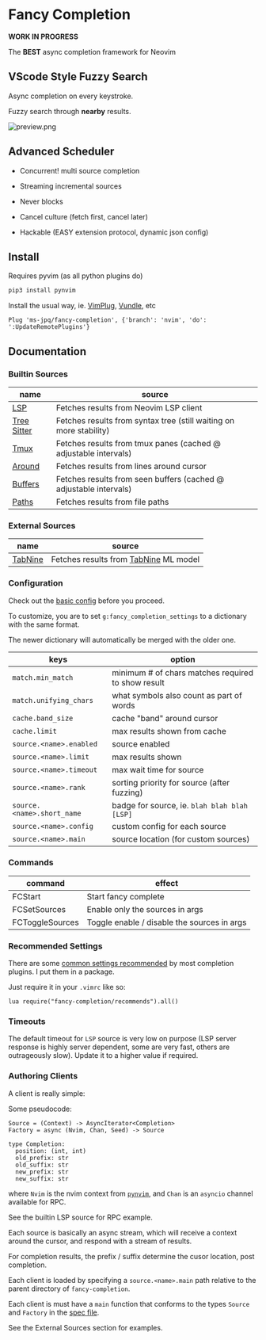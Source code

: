 # Fancy Completion

**WORK IN PROGRESS**

The **BEST** async completion framework for Neovim

## VScode Style Fuzzy Search

Async completion on every keystroke.

Fuzzy search through **nearby** results.

![preview.png](https://raw.githubusercontent.com/ms-jpq/fast-comp/nvim/preview/screenshot.png)

## Advanced Scheduler

- Concurrent! multi source completion

- Streaming incremental sources

- Never blocks

- Cancel culture (fetch first, cancel later)

- Hackable (EASY extension protocol, dynamic json config)

## Install

Requires pyvim (as all python plugins do)

```sh
pip3 install pynvim
```

Install the usual way, ie. [VimPlug](https://github.com/junegunn/vim-plug), [Vundle](https://github.com/VundleVim/Vundle.vim), etc

```VimL
Plug 'ms-jpq/fancy-completion', {'branch': 'nvim', 'do': ':UpdateRemotePlugins'}
```

## Documentation

### Builtin Sources

| name                                                                                                                        | source                                                             |
| --------------------------------------------------------------------------------------------------------------------------- | ------------------------------------------------------------------ |
| [LSP](https://github.com/ms-jpq/fancy-completion/blob/nvim/rplugin/python3/fancy_completion/clients/lsp.py)                 | Fetches results from Neovim LSP client                             |
| [Tree Sitter](https://github.com/ms-jpq/fancy-completion/blob/nvim/rplugin/python3/fancy_completion/clients/tree_sitter.py) | Fetches results from syntax tree (still waiting on more stability) |
| [Tmux](https://github.com/ms-jpq/fancy-completion/blob/nvim/rplugin/python3/fancy_completion/clients/tmux.py)               | Fetches results from tmux panes (cached @ adjustable intervals)    |
| [Around](https://github.com/ms-jpq/fancy-completion/blob/nvim/rplugin/python3/fancy_completion/clients/around.py)           | Fetches results from lines around cursor                           |
| [Buffers](https://github.com/ms-jpq/fancy-completion/blob/nvim/rplugin/python3/fancy_completion/clients/buffers.py)         | Fetches results from seen buffers (cached @ adjustable intervals)  |
| [Paths](https://github.com/ms-jpq/fancy-completion/blob/nvim/rplugin/python3/fancy_completion/clients/paths.py)             | Fetches results from file paths                                    |

### External Sources

| name                                                          | source                                                            |
| ------------------------------------------------------------- | ----------------------------------------------------------------- |
| [TabNine](https://github.com/ms-jpq/fancy-completion-clients) | Fetches results from [TabNine](https://www.tabnine.com/) ML model |

### Configuration

Check out the [basic config](https://github.com/ms-jpq/fancy-completion/blob/nvim/config/config.json) before you proceed.

To customize, you are to set `g:fancy_completion_settings` to a dictionary with the same format.

The newer dictionary will automatically be merged with the older one.

| keys                       | option                                             |
| -------------------------- | -------------------------------------------------- |
| `match.min_match`          | minimum # of chars matches required to show result |
| `match.unifying_chars`     | what symbols also count as part of words           |
| `cache.band_size`          | cache "band" around cursor                         |
| `cache.limit`              | max results shown from cache                       |
| `source.<name>.enabled`    | source enabled                                     |
| `source.<name>.limit`      | max results shown                                  |
| `source.<name>.timeout`    | max wait time for source                           |
| `source.<name>.rank`       | sorting priority for source (after fuzzing)        |
| `source.<name>.short_name` | badge for source, ie. `blah blah blah [LSP]`       |
| `source.<name>.config`     | custom config for each source                      |
| `source.<name>.main`       | source location (for custom sources)               |

### Commands

| command         | effect                                      |
| --------------- | ------------------------------------------- |
| FCStart         | Start fancy complete                        |
| FCSetSources    | Enable only the sources in args             |
| FCToggleSources | Toggle enable / disable the sources in args |

### Recommended Settings

There are some [common settings recommended](https://github.com/ms-jpq/fancy-completion/blob/nvim/lua/fancy-completion/recommends.lua) by most completion plugins. I put them in a package.

Just require it in your `.vimrc` like so:

```vimL
lua require("fancy-completion/recommends").all()
```

### Timeouts

The default timeout for `LSP` source is very low on purpose (LSP server response is highly server dependent, some are very fast, others are outrageously slow). Update it to a higher value if required.

### Authoring Clients

A client is really simple:

Some pseudocode:

```
Source = (Context) -> AsyncIterator<Completion>
Factory = async (Nvim, Chan, Seed) -> Source

type Completion:
  position: (int, int)
  old_prefix: str
  old_suffix: str
  new_prefix: str
  new_suffix: str
```

where `Nvim` is the nvim context from [`pynvim`](https://github.com/neovim/pynvim), and `Chan` is an `asyncio` channel available for RPC.

See the builtin LSP source for RPC example.

Each source is basically an async stream, which will receive a context around the cursor, and respond with a stream of results.

For completion results, the prefix / suffix determine the cusor location, post completion.

Each client is loaded by specifying a `source.<name>.main` path relative to the parent directory of `fancy-completion`.

Each client is must have a `main` function that conforms to the types `Source` and `Factory` in the [spec file](https://github.com/ms-jpq/fancy-completion/blob/nvim/rplugin/python3/fancy_completion/shared/types.py).

See the External Sources section for examples.
